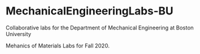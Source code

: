 # MechanicalEngineeringLabs-BU
Collaborative labs for the Department of Mechanical Engineering at Boston University

Mehanics of Materials Labs for Fall 2020.  
